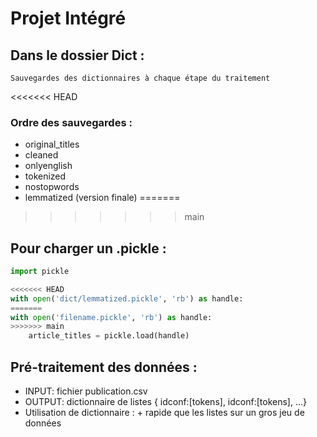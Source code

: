 # Projet Intégré

## Dans le dossier Dict :
	Sauvegardes des dictionnaires à chaque étape du traitement
<<<<<<< HEAD
### Ordre des sauvegardes :
  * original_titles
  * cleaned
  * onlyenglish
  * tokenized
  * nostopwords
  * lemmatized (version finale)
=======
>>>>>>> main

## Pour charger un .pickle :
```python
import pickle

<<<<<<< HEAD
with open('dict/lemmatized.pickle', 'rb') as handle:
=======
with open('filename.pickle', 'rb') as handle:
>>>>>>> main
	article_titles = pickle.load(handle)
```

## Pré-traitement des données :
  * INPUT: fichier publication.csv
  * OUTPUT: dictionnaire de listes { idconf:[tokens], idconf:[tokens], ...}
  * Utilisation de dictionnaire : + rapide que les listes sur un gros jeu de données